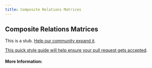 ```yaml
---
title: Composite Relations Matrices
---
```


## Composite Relations Matrices

This is a stub. [Help our community expand it](https://github.com/freeCodeCamp/guide-articles/tree/master/articles/Math/Relations/Composite-Relations-Matrices/index.md).

[This quick style guide will help ensure your pull request gets accepted](https://github.com/freeCodeCamp/guide-articles/blob/master/README.md).

<!-- The article goes here, in GitHub-flavored Markdown. Feel free to add YouTube videos, images, and CodePen/JSBin embeds  -->

#### More Information:
<!-- Please add any articles you think might be helpful to read before writing the article -->


